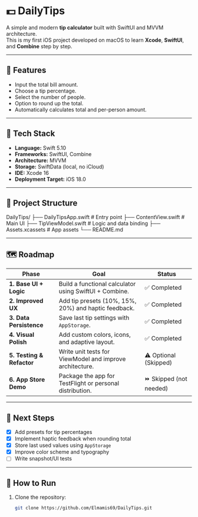 # 💵 DailyTips

A simple and modern **tip calculator** built with SwiftUI and MVVM architecture.  
This is my first iOS project developed on macOS to learn **Xcode**, **SwiftUI**, and **Combine** step by step.

---

## 📱 Features
- Input the total bill amount.
- Choose a tip percentage.
- Select the number of people.
- Option to round up the total.
- Automatically calculates total and per-person amount.

---

## 🧠 Tech Stack
- **Language:** Swift 5.10  
- **Frameworks:** SwiftUI, Combine  
- **Architecture:** MVVM  
- **Storage:** SwiftData (local, no iCloud)  
- **IDE:** Xcode 16  
- **Deployment Target:** iOS 18.0

---

## 🧩 Project Structure
DailyTips/
├── DailyTipsApp.swift # Entry point
├── ContentView.swift # Main UI
├── TipViewModel.swift # Logic and data binding
├── Assets.xcassets # App assets
└── README.md


---

## 🗺️ Roadmap
| Phase | Goal | Status |
|-------|------|--------|
| **1. Base UI + Logic** | Build a functional calculator using SwiftUI + Combine. | ✅ Completed |
| **2. Improved UX** | Add tip presets (10%, 15%, 20%) and haptic feedback. | ✅ Completed |
| **3. Data Persistence** | Save last tip settings with `AppStorage`. | ✅ Completed |
| **4. Visual Polish** | Add custom colors, icons, and adaptive layout. | ✅ Completed |
| **5. Testing & Refactor** | Write unit tests for ViewModel and improve architecture. | ⚠️ Optional (Skipped) |
| **6. App Store Demo** | Package the app for TestFlight or personal distribution. | ⏩ Skipped (not needed) |

---

## 🧩 Next Steps
- [x] Add presets for tip percentages  
- [x] Implement haptic feedback when rounding total  
- [x] Store last used values using `AppStorage`  
- [x] Improve color scheme and typography  
- [ ] Write snapshot/UI tests

---

## 🚀 How to Run
1. Clone the repository:
   ```bash
   git clone https://github.com/Elmamis69/DailyTips.git

